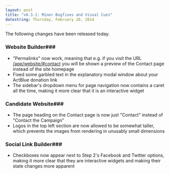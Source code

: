 ```yaml
---
layout: post
title: "v0.3.1: Minor Bugfixes and Visual Cues"
datestring: Thursday, February 20, 2014
---
```


The following changes have been released today. 

### Website Builder### 
* "Permalinks" now work, meaning that e.g. if you visit the URL [/app/website/#contact](https://pies.pccc.co/app/website/#contact) you will be shown a preview of the Contact page instead of the site homepage 
* Fixed some garbled text in the explanatory modal window about your ActBlue donation link 
* The sidebar's dropdown menu for page navigation now contains a caret all the time, making it more clear that it is an interactive widget 

### Candidate Website### 
* The page heading on the Contact page is now just "Contact" instead of "Contact the Campaign" 
* Logos in the top left section are now allowed to be somewhat taller, which prevents the images from rendering in unusably small dimensions 

### Social Link Builder### 
* Checkboxes now appear next to Step 2's Facebook and Twitter options, making it more clear that they are interactive widgets and making their state changes more apparent 
